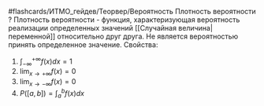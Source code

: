 #flashcards/ИТМО_гейдев/Теорвер/Вероятность
Плотность вероятности
?
Плотность вероятности - функция, характеризующая вероятность реализации определенных значений [[Случайная величина|переменной]] относительно друг друга. Не является вероятностью принять определенное значение.
Свойства:
1. $\int_{-\infty}^{+\infty} f(x)dx = 1$
2. $\lim_{x \to +\infty} f(x) = 0$
3. $\lim_{x \to -\infty} f(x) = 0$
4. $P([a,b]) = \int_a^b f(x)dx$
